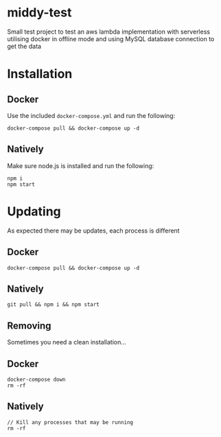 # middy-test

Small test project to test an aws lambda implementation with serverless utilising docker in offline mode and using MySQL database connection to get the data

# Installation

## Docker 

Use the included `docker-compose.yml` and run the following:

```
docker-compose pull && docker-compose up -d
```

## Natively

Make sure node.js is installed and run the following:

```
npm i
npm start
```

# Updating

As expected there may be updates, each process is different

## Docker

```
docker-compose pull && docker-compose up -d
```

## Natively

```
git pull && npm i && npm start
```

## Removing

Sometimes you need a clean installation... 

## Docker

```
docker-compose down
rm -rf
```

## Natively

```
// Kill any processes that may be running
rm -rf
```
